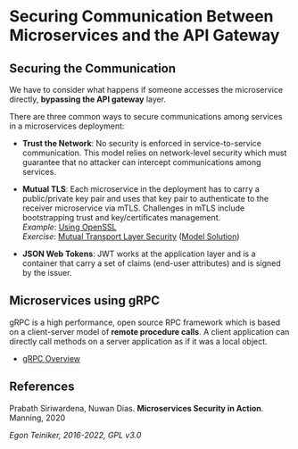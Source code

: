 # Securing Communication Between Microservices and the API Gateway 

## Securing the Communication
We have to consider what happens if someone accesses the microservice directly,
**bypassing the API gateway** layer.

There are three common ways to secure communications among services in a microservices deployment:
* **Trust the Network**: No security is enforced in service-to-service communication. 
  This model relies on network-level security which must guarantee that no attacker can intercept 
  communications among services.  

* **Mutual TLS**: Each microservice in the deployment has to carry a public/private key pair and uses 
  that key pair to authenticate to the receiver microservice via mTLS. 
  Challenges in mTLS include bootstrapping trust and key/certificates management.\
  _Example_: [Using OpenSSL](mTLS/OpenSSL)\
  _Exercise_: [Mutual Transport Layer Security](mTLS/SpringBoot-ArticleService-mTLS-Exercise) ([Model Solution](mTLS/SpringBoot-ArticleService-mTLS))

* **JSON Web Tokens**: JWT works at the application layer and is a container that carry a set of claims 
  (end-user attributes) and is signed by the issuer.


## Microservices using gRPC 

gRPC is a high performance, open source RPC framework which is based on a client-server model of **remote procedure calls**. A client application can directly call methods on a server application as if it was a local object.

* [gRPC Overview](gRPC/introduction)


## References
Prabath Siriwardena, Nuwan Dias. **Microservices Security in Action**. Manning, 2020

*Egon Teiniker, 2016-2022, GPL v3.0*
